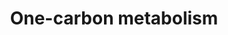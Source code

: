 ---
annotations:
- type: Pathway Ontology
  value: classic metabolic pathway
authors:
- MaintBot
- Egonw
- Elisa
- Eweitz
description: 'This one-carbon metabolism pathway is centered around folate. Folate
  has two key carbon-carbon double bonds. Saturating one of them yields dihydrofolate
  (DHF) and adding an additional molecule of hydrogen across the second yields tetrahydrofolate
  (THF). Folates serve as donors of single carbons in any one of three oxidation states:
  5-methyl-THF (CH3THF; reduced), 5,10 methylene-THF (CH2THF; intermediate) and 10-formyl-THF
  (CHOTHF; oxidized). The single carbon donor CH3THF is used to convert homocysteine
  into methionine which can then be used to methylate DNA, the donor CH2THF is used
  (along with a molecule of hydrogen at the site of one of the double bonds) to convert
  dUMP (deoxyuridylate) into dTMP (thymidylate) and the donor CHOTHF is used to set
  up ring closure reactions in de novo purine synthesis. CH3THF is the primary methyl-group
  donor for processes such as DNA methylation reactions. Purines are used both in
  RNA synthesis and in DNA synthesis and dTMP is synthesized srtictly for DNA synthesis,
  be it for DNA repair or DNA replication. The folate pathway is central to any study
  related to DNA methylation, dTMP synthesis or purine synthesis.  Differential methylation
  (e.g. hypermethylation of tumor suppressors) as well as disturbances in nucleotide
  synthesis and repair, are associated with several forms of cancer. There are also
  indications that hypermethylation is involved in the progression of adenomas to
  cancer.'
last-edited: 2021-05-08
organisms:
- Anopheles gambiae
redirect_from:
- /index.php/Pathway:WP1230
- /instance/WP1230
schema-jsonld:
- '@context': https://schema.org/
  '@id': https://wikipathways.github.io/pathways/WP1230.html
  '@type': Dataset
  creator:
    '@type': Organization
    name: WikiPathways
  description: 'This one-carbon metabolism pathway is centered around folate. Folate
    has two key carbon-carbon double bonds. Saturating one of them yields dihydrofolate
    (DHF) and adding an additional molecule of hydrogen across the second yields tetrahydrofolate
    (THF). Folates serve as donors of single carbons in any one of three oxidation
    states: 5-methyl-THF (CH3THF; reduced), 5,10 methylene-THF (CH2THF; intermediate)
    and 10-formyl-THF (CHOTHF; oxidized). The single carbon donor CH3THF is used to
    convert homocysteine into methionine which can then be used to methylate DNA,
    the donor CH2THF is used (along with a molecule of hydrogen at the site of one
    of the double bonds) to convert dUMP (deoxyuridylate) into dTMP (thymidylate)
    and the donor CHOTHF is used to set up ring closure reactions in de novo purine
    synthesis. CH3THF is the primary methyl-group donor for processes such as DNA
    methylation reactions. Purines are used both in RNA synthesis and in DNA synthesis
    and dTMP is synthesized srtictly for DNA synthesis, be it for DNA repair or DNA
    replication. The folate pathway is central to any study related to DNA methylation,
    dTMP synthesis or purine synthesis.  Differential methylation (e.g. hypermethylation
    of tumor suppressors) as well as disturbances in nucleotide synthesis and repair,
    are associated with several forms of cancer. There are also indications that hypermethylation
    is involved in the progression of adenomas to cancer.'
  keywords:
  - Homocysteine
  - AgaP_AGAP000792
  - 5,10-Methylene Tetrahydrofolate
  - AgaP_AGAP010457
  - Monoglutamate
  - MAT1A
  - Serine
  - ALDH1L1
  - AgaP_AGAP000398
  - TCN II
  - Methionine
  - Betaine
  - AgaP_AGAP010278
  - DNMT1
  - MTRR
  - Polyglutamate
  - S-adenosylhomocysteine
  - MAT2B
  - DNMT3a
  - 5-Methyl Tetrahydrofolate
  - AgaP_AGAP004677
  - AgaP_AGAP001124
  - AgaP_AGAP001065
  - AgaP_AGAP009786
  - MTR
  - FOLH1
  - SHMT2
  - AgaP_AGAP001423
  - BHMT
  - Deoxythymidine monophosphate
  - FTCD
  - DNMT3b
  - MTHFD1L
  - AgaP_AGAP002830
  - AgaP_AGAP000719
  - AgaP_AGAP006824
  - 10-Formyl Tetrahydrofolate
  - S-Adenosylmethionine
  - 5,10-Methenyl Tetrahydrofolate
  - Tetrahydrofolate
  - Dihydrofolate
  - Glycine
  - MTHFR
  license: CC0
  name: One-carbon metabolism
seo: CreativeWork
title: One-carbon metabolism
wpid: WP1230
---